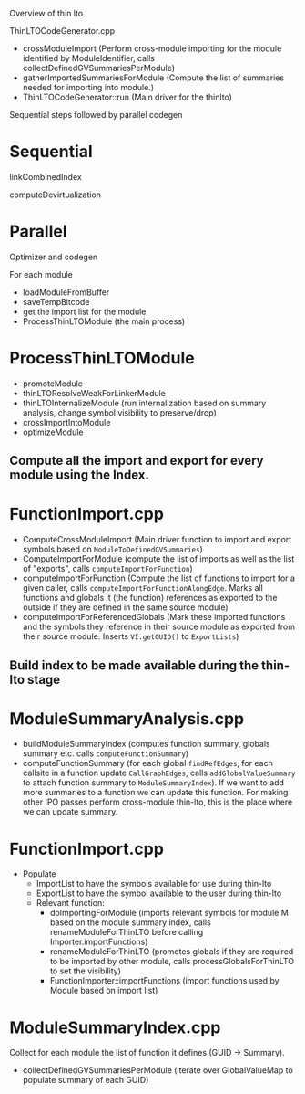 Overview of thin lto

ThinLTOCodeGenerator.cpp
  - crossModuleImport (Perform cross-module importing for the module identified by ModuleIdentifier, calls collectDefinedGVSummariesPerModule)
  - gatherImportedSummariesForModule (Compute the list of summaries needed for importing into module.)
  - ThinLTOCodeGenerator::run (Main driver for the thinlto)


Sequential steps followed by parallel codegen

# Sequential
linkCombinedIndex

computeDevirtualization

# Parallel
Optimizer and codegen

For each module
  - loadModuleFromBuffer
  - saveTempBitcode
  - get the import list for the module
  - ProcessThinLTOModule (the main process)


# ProcessThinLTOModule
  - promoteModule
  - thinLTOResolveWeakForLinkerModule
  - thinLTOInternalizeModule (run internalization based on summary analysis, change symbol visibility to preserve/drop)
  - crossImportIntoModule
  - optimizeModule

## Compute all the import and export for every module using the Index.
# FunctionImport.cpp
  - ComputeCrossModuleImport (Main driver function to import and export symbols based on `ModuleToDefinedGVSummaries`)
  - ComputeImportForModule (compute the list of imports as well as the list of "exports", calls `computeImportForFunction`)
  - computeImportForFunction (Compute the list of functions to import for a given caller, calls `computeImportForFunctionAlongEdge`. Marks all functions and globals it (the function) references as exported
to the outside if they are defined in the same source module)
  - computeImportForReferencedGlobals (Mark these imported functions and the symbols they reference in their source module as
exported from their source module. Inserts `VI.getGUID()` to `ExportLists`)

## Build index to be made available during the thin-lto stage
# ModuleSummaryAnalysis.cpp
  - buildModuleSummaryIndex (computes function summary, globals summary etc. calls `computeFunctionSummary`)
  - computeFunctionSummary (for each global `findRefEdges`, for each callsite in a function update `CallGraphEdges`, calls `addGlobalValueSummary` to attach function summary to `ModuleSummaryIndex`). If we want to add more summaries to a function we can update this function. For making other IPO passes perform cross-module thin-lto, this is the place where we can update summary.

# FunctionImport.cpp
  - Populate
    - ImportList to have the symbols available for use during thin-lto
    - ExportList to have the symbol available to the user during thin-lto
    - Relevant function:
      - doImportingForModule (imports relevant symbols for module M based on the module summary index, calls  renameModuleForThinLTO before calling Importer.importFunctions)
      - renameModuleForThinLTO (promotes globals if they are required to be imported by other module, calls processGlobalsForThinLTO to set the visibility)
      - FunctionImporter::importFunctions (import functions used by Module based on import list)


# ModuleSummaryIndex.cpp
Collect for each module the list of function it defines (GUID -> Summary).
  - collectDefinedGVSummariesPerModule (iterate over GlobalValueMap to populate summary of each GUID)
